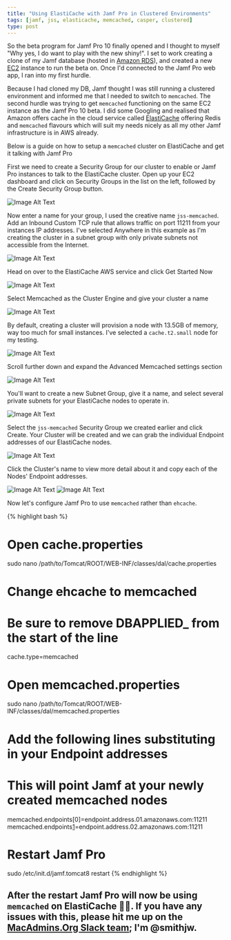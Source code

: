 ```yaml
---
title: "Using ElastiCache with Jamf Pro in Clustered Environments"
tags: [jamf, jss, elasticache, memcached, casper, clustered]
type: post
---
```


So the beta program for Jamf Pro 10 finally opened and I thought to myself "Why yes, I do want to play with the new shiny!". I set to work creating a clone of my Jamf database (hosted in [Amazon RDS][1]), and created a new [EC2][2] instance to run the beta on. Once I'd connected to the Jamf Pro web app, I ran into my first hurdle.

Because I had cloned my DB, Jamf thought I was still running a clustered environment and informed me that I needed to switch to `memcached`. The second hurdle was trying to get `memcached` functioning on the same EC2 instance as the Jamf Pro 10 beta. I did some Googling and realised that Amazon offers cache in the cloud service called [ElastiCache][3] offering Redis and `memcached` flavours which will suit my needs nicely as all my other Jamf infrastructure is in AWS already.

Below is a guide on how to setup a `memcached` cluster on ElastiCache and get it talking with Jamf Pro

First we need to create a Security Group for our cluster to enable or Jamf Pro instances to talk to the ElastiCache cluster. Open up your EC2 dashboard and click on Security Groups in the list on the left, followed by the Create Security Group button.

![Image Alt Text](/images/ElastiCache/ElastiCache1.png)

Now enter a name for your group, I used the creative name `jss-memcached`. Add an Inbound Custom TCP rule that allows traffic on port 11211 from your instances IP addresses. I've selected Anywhere in this example as I'm creating the cluster in a subnet group with only private subnets not accessible from the Internet.

![Image Alt Text](/images/ElastiCache/ElastiCache2.png)

Head on over to the ElastiCache AWS service and click Get Started Now

![Image Alt Text](/images/ElastiCache/ElastiCache3.png)

Select Memcached as the Cluster Engine and give your cluster a name

![Image Alt Text](/images/ElastiCache/ElastiCache4.png)

By default, creating a cluster will provision a node with 13.5GB of memory, way too much for small instances. I've selected a `cache.t2.small` node for my testing.

![Image Alt Text](/images/ElastiCache/ElastiCache5.png)

Scroll further down and expand the Advanced Memcached settings section

![Image Alt Text](/images/ElastiCache/ElastiCache6.png)

You'll want to create a new Subnet Group, give it a name, and select several private subnets for your ElastiCache nodes to operate in.

![Image Alt Text](/images/ElastiCache/ElastiCache7.png)

Select the `jss-memcached` Security Group we created earlier and click Create. Your Cluster will be created and we can grab the individual Endpoint addresses of our ElastiCache nodes.

![Image Alt Text](/images/ElastiCache/ElastiCache8.png)

Click the Cluster's name to view more detail about it and copy each of the Nodes' Endpoint addresses.

![Image Alt Text](/images/ElastiCache/ElastiCache9.png)
![Image Alt Text](/images/ElastiCache/ElastiCache10.png)

Now let's configure Jamf Pro to use `memcached` rather than `ehcache`.

{% highlight bash %}
# Open cache.properties
sudo nano /path/to/Tomcat/ROOT/WEB-INF/classes/dal/cache.properties

# Change ehcache to memcached
# Be sure to remove DBAPPLIED_ from the start of the line
cache.type=memcached

# Open memcached.properties
sudo nano /path/to/Tomcat/ROOT/WEB-INF/classes/dal/memcached.properties

# Add the following lines substituting in your Endpoint addresses
# This will point Jamf at your newly created memcached nodes
memcached.endpoints[0]=endpoint.address.01.amazonaws.com:11211
memcached.endpoints[1]=endpoint.address.02.amazonaws.com:11211

# Restart Jamf Pro
sudo /etc/init.d/jamf.tomcat8 restart
{% endhighlight %}

After the restart Jamf Pro will now be using `memcached` on ElastiCache 🙌🏽. If you have any issues with this, please hit me up on the [MacAdmins.Org Slack team][4]; I'm @smithjw.
---

[1]:	https://aws.amazon.com/rds/
[2]:  https://aws.amazon.com/ec2/
[3]:  https://aws.amazon.com/elasticache/
[4]:  https://macadmins.herokuapp.com/
